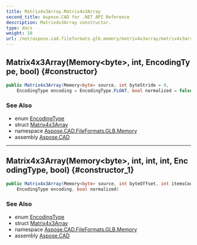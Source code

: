 ```yaml
---
title: Matrix4x3Array.Matrix4x3Array
second_title: Aspose.CAD for .NET API Reference
description: Matrix4x3Array constructor. 
type: docs
weight: 10
url: /net/aspose.cad.fileformats.glb.memory/matrix4x3array/matrix4x3array/
---
```

## Matrix4x3Array(Memory&lt;byte&gt;, int, EncodingType, bool) {#constructor}

```csharp
public Matrix4x3Array(Memory<byte> source, int byteStride = 0, 
    EncodingType encoding = EncodingType.FLOAT, bool normalized = false)
```

### See Also

* enum [EncodingType](../../../aspose.cad.fileformats.glb/encodingtype/)
* struct [Matrix4x3Array](../)
* namespace [Aspose.CAD.FileFormats.GLB.Memory](../../matrix4x3array/)
* assembly [Aspose.CAD](../../../)

---

## Matrix4x3Array(Memory&lt;byte&gt;, int, int, int, EncodingType, bool) {#constructor_1}

```csharp
public Matrix4x3Array(Memory<byte> source, int byteOffset, int itemsCount, int byteStride, 
    EncodingType encoding, bool normalized)
```

### See Also

* enum [EncodingType](../../../aspose.cad.fileformats.glb/encodingtype/)
* struct [Matrix4x3Array](../)
* namespace [Aspose.CAD.FileFormats.GLB.Memory](../../matrix4x3array/)
* assembly [Aspose.CAD](../../../)


